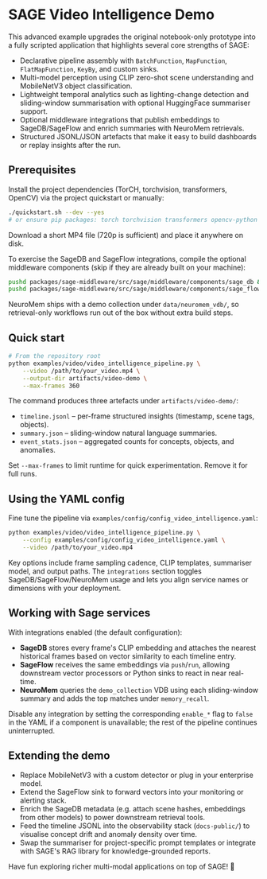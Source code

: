 # SAGE Video Intelligence Demo

This advanced example upgrades the original notebook-only prototype into a fully scripted
application that highlights several core strengths of SAGE:

- Declarative pipeline assembly with `BatchFunction`, `MapFunction`, `FlatMapFunction`,
  `KeyBy`, and custom sinks.
- Multi-model perception using CLIP zero-shot scene understanding and MobileNetV3
  object classification.
- Lightweight temporal analytics such as lighting-change detection and sliding-window
  summarisation with optional HuggingFace summariser support.
- Optional middleware integrations that publish embeddings to SageDB/SageFlow and
  enrich summaries with NeuroMem retrievals.
- Structured JSONL/JSON artefacts that make it easy to build dashboards or replay
  insights after the run.

## Prerequisites

Install the project dependencies (TorCH, torchvision, transformers, OpenCV) via the
project quickstart or manually:

```bash
./quickstart.sh --dev --yes
# or ensure pip packages: torch torchvision transformers opencv-python pillow pyyaml
```

Download a short MP4 file (720p is sufficient) and place it anywhere on disk.

To exercise the SageDB and SageFlow integrations, compile the optional middleware
components (skip if they are already built on your machine):

```bash
pushd packages/sage-middleware/src/sage/middleware/components/sage_db && ./build.sh && popd
pushd packages/sage-middleware/src/sage/middleware/components/sage_flow && ./build.sh && popd
```

NeuroMem ships with a demo collection under `data/neuromem_vdb/`, so retrieval-only
workflows run out of the box without extra build steps.

## Quick start

```bash
# From the repository root
python examples/video/video_intelligence_pipeline.py \
    --video /path/to/your_video.mp4 \
    --output-dir artifacts/video-demo \
    --max-frames 360
```

The command produces three artefacts under `artifacts/video-demo/`:

- `timeline.jsonl` – per-frame structured insights (timestamp, scene tags, objects).
- `summary.json` – sliding-window natural language summaries.
- `event_stats.json` – aggregated counts for concepts, objects, and anomalies.

Set `--max-frames` to limit runtime for quick experimentation. Remove it for full runs.

## Using the YAML config

Fine tune the pipeline via `examples/config/config_video_intelligence.yaml`:

```bash
python examples/video/video_intelligence_pipeline.py \
    --config examples/config/config_video_intelligence.yaml \
    --video /path/to/your_video.mp4
```

Key options include frame sampling cadence, CLIP templates, summariser model, and
output paths. The `integrations` section toggles SageDB/SageFlow/NeuroMem usage and
lets you align service names or dimensions with your deployment.

## Working with Sage services

With integrations enabled (the default configuration):

- **SageDB** stores every frame's CLIP embedding and attaches the nearest historical
  frames based on vector similarity to each timeline entry.
- **SageFlow** receives the same embeddings via `push`/`run`, allowing downstream
  vector processors or Python sinks to react in near real-time.
- **NeuroMem** queries the `demo_collection` VDB using each sliding-window summary and
  adds the top matches under `memory_recall`.

Disable any integration by setting the corresponding `enable_*` flag to `false` in the
YAML if a component is unavailable; the rest of the pipeline continues uninterrupted.

## Extending the demo

- Replace MobileNetV3 with a custom detector or plug in your enterprise model.
- Extend the SageFlow sink to forward vectors into your monitoring or alerting stack.
- Enrich the SageDB metadata (e.g. attach scene hashes, embeddings from other models)
  to power downstream retrieval tools.
- Feed the timeline JSONL into the observability stack (`docs-public/`) to visualise
  concept drift and anomaly density over time.
- Swap the summariser for project-specific prompt templates or integrate with
  SAGE's RAG library for knowledge-grounded reports.

Have fun exploring richer multi-modal applications on top of SAGE! 🎥